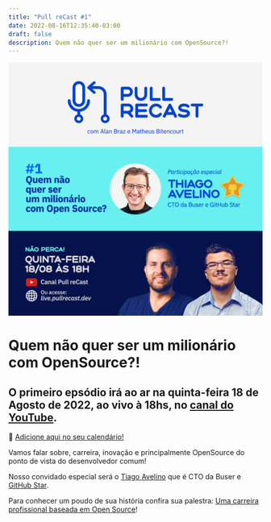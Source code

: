 ```yaml
---
title: "Pull reCast #1"
date: 2022-08-16T12:35:40-03:00
draft: false
description: Quem não quer ser um milionário com OpenSource?!
---
```


[![flyer_live1](/images/flyer_live1.png)](http://live.pullrecast.dev)

# Quem não quer ser um milionário com OpenSource?!

## O primeiro epsódio irá ao ar na quinta-feira 18 de Agosto de 2022, ao vivo à 18hs, no [canal do YouTube](https://www.youtube.com/channel/UC4FvW-Q6kVLeZuvhGb4txrQ).

:calendar: [Adicione aqui no seu calendário!](/calendar/ep001.ics)

Vamos falar sobre, carreira, inovação e principalmente OpenSource do ponto de vista do desenvolvedor comum!

Nosso convidado especial será o [Tiago Avelino](http://avelino.run) que é CTO da Buser e [GitHub Star](https://stars.github.com/profiles/avelino/).

Para conhecer um poudo de sua história confira sua palestra: [Uma carreira profissional baseada em Open Source](https://avelino.run/palestra-uma-carreira-profissional-baseada-em-open-source-engenharia-de-software/)!

